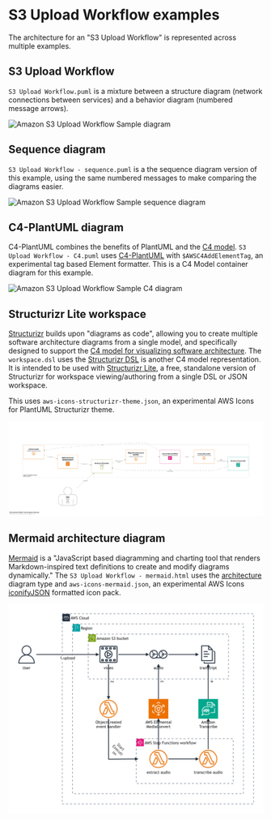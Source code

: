 # S3 Upload Workflow examples

The architecture for an "S3 Upload Workflow" is represented across multiple examples.

## S3 Upload Workflow

`S3 Upload Workflow.puml` is a mixture between a structure diagram (network connections between services) and a behavior diagram (numbered message arrows).

![Amazon S3 Upload Workflow Sample diagram](http://www.plantuml.com/plantuml/proxy?idx=0&src=https%3A%2F%2Fraw.githubusercontent.com%2Fawslabs%2Faws-icons-for-plantuml%2Fv19.0%2Fexamples%2Fs3-upload-workflow%2FS3%2520Upload%2520Workflow.puml)

## Sequence diagram

`S3 Upload Workflow - sequence.puml` is a the sequence diagram version of this example, using the same numbered messages to make comparing the diagrams easier.

![Amazon S3 Upload Workflow Sample sequence diagram](http://www.plantuml.com/plantuml/proxy?idx=0&src=https%3A%2F%2Fraw.githubusercontent.com%2Fawslabs%2Faws-icons-for-plantuml%2Fv19.0%2Fexamples%2Fs3-upload-workflow%2FS3%2520Upload%2520Workflow%2520-%2520sequence.puml)

## C4-PlantUML diagram

C4-PlantUML combines the benefits of PlantUML and the [C4 model](https://c4model.com/). `S3 Upload Workflow - C4.puml` uses [C4-PlantUML](https://github.com/plantuml-stdlib/C4-PlantUML) with `$AWSC4AddElementTag`, an experimental tag based Element formatter.  This is a C4 Model container diagram for this example.

![Amazon S3 Upload Workflow Sample C4 diagram](http://www.plantuml.com/plantuml/proxy?idx=0&src=https%3A%2F%2Fraw.githubusercontent.com%2Fawslabs%2Faws-icons-for-plantuml%2Fv19.0%2Fexamples%2Fs3-upload-workflow%2FS3%2520Upload%2520Workflow%2520-%2520C4.puml)

## Structurizr Lite workspace

[Structurizr](https://structurizr.com/) builds upon "diagrams as code", allowing you to create multiple software architecture diagrams from a single model, and specifically designed to support the [C4 model for visualizing software architecture](https://c4model.com/). The `workspace.dsl` uses the [Structurizr DSL](https://github.com/structurizr/dsl) is another C4 model representation. It is intended to be used with [Structurizr Lite](https://structurizr.com/help/lite), a free, standalone version of Structurizr for workspace viewing/authoring from a single DSL or JSON workspace.

This uses `aws-icons-structurizr-theme.json`, an experimental AWS Icons for PlantUML Structurizr theme.

![Container diagram](structurizr-1-Container-001.png)

## Mermaid architecture diagram

[Mermaid](https://mermaid.js.org/) is a "JavaScript based diagramming and charting tool that renders Markdown-inspired text definitions to create and modify diagrams dynamically." The `S3 Upload Workflow - mermaid.html` uses the [architecture](https://mermaid.js.org/syntax/architecture.html) diagram type and `aws-icons-mermaid.json`, an experimental AWS Icons [iconifyJSON](https://iconify.design/docs/types/iconify-json.html) formatted icon pack.

![Mermaid Architecture diagram](mermaid.png)
